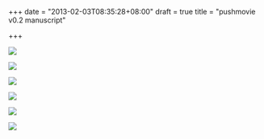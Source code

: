 +++
date = "2013-02-03T08:35:28+08:00"
draft = true
title = "pushmovie v0.2 manuscript"

+++



![](/images/PushMovieTwo5.jpg)

![](/images/PushMovieTwo6.jpg)

![](/images/PushMovieTwo7.jpg)

![](/images/PushMovieTwo8.jpg)

![](/images/PushMovieTwo9.jpg)

![](/images/PushMovieTwo10.jpg)
